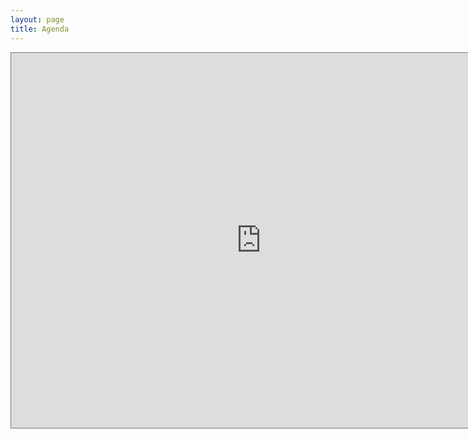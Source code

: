 ```yaml
---
layout: page
title: Agenda
---
```


<iframe src="https://calendar.google.com/calendar/b/3/embed?height=600&amp;wkst=1&amp;bgcolor=%23ffffff&amp;ctz=America%2FRecife&amp;src=aWZwYi5lZHUuYnJfaWphMXNhNm5mNW9pMzRlMmNvMWJmajhramtAZ3JvdXAuY2FsZW5kYXIuZ29vZ2xlLmNvbQ&amp;color=%23F6BF26&amp;mode=WEEK&amp;title=Hor%C3%A1rios%20IFPB" style="border:solid 1px #777" width="800" height="600" frameborder="0" scrolling="no"></iframe>
